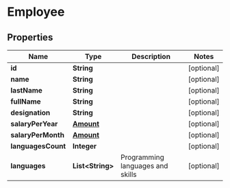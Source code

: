 # Employee

## Properties
Name | Type | Description | Notes
------------ | ------------- | ------------- | -------------
**id** | **String** |  |  [optional]
**name** | **String** |  |  [optional]
**lastName** | **String** |  |  [optional]
**fullName** | **String** |  |  [optional]
**designation** | **String** |  |  [optional]
**salaryPerYear** | [**Amount**](Amount.md) |  |  [optional]
**salaryPerMonth** | [**Amount**](Amount.md) |  |  [optional]
**languagesCount** | **Integer** |  |  [optional]
**languages** | **List&lt;String&gt;** | Programming languages and skills |  [optional]
